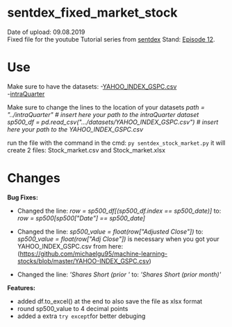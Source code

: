 # sentdex_fixed_market_stock
Date of upload: 09.08.2019  
Fixed file for the youtube Tutorial series from [sentdex](https://youtu.be/URTZ2jKCgBc) Stand: [Episode 12](https://www.youtube.com/watch?v=4WM6hB7l4Lc&list=PLQVvvaa0QuDd0flgGphKCej-9jp-QdzZ3&index=12).

# Use
Make sure to have the datasets: 
-[YAHOO_INDEX_GSPC.csv](https://github.com/michaelgu95/machine-learning-stocks/blob/master/YAHOO-INDEX_GSPC.csv)                
-[intraQuarter](https://pythonprogramming.net/downloads/intraQuarter.zip/)

Make sure to change the lines to the location of your datasets
*path = "../intraQuarter" # insert here your path to the intraQuarter dataset*
*sp500_df = pd.read_csv(".../datasets/YAHOO_INDEX_GSPC.csv") # insert here your path to the YAHOO_INDEX_GSPC.csv*

run the file with the command in the cmd:
``` py sentdex_stock_market.py ```
it will create 2 files: Stock_market.csv and Stock_market.xlsx 

# Changes
**Bug Fixes:**
- Changed the line: *row = sp500_df\[(sp500_df.index == sp500_date)\]*
  to: *row = sp500\[sp500\["Date"\] == sp500_date]*

- Changed the line: *sp500_value = float(row\["Adjusted Close"\])*
  to: *sp500_value = float(row\["Adj Close"\])*
  is necessary when you got your YAHOO_INDEX_GSPC.csv from here: (https://github.com/michaelgu95/machine-learning-stocks/blob/master/YAHOO-INDEX_GSPC.csv)
  
 - Changed the line: *'Shares Short (prior '*
  to: *'Shares Short (prior month)'*
 
  
**Features:**
- added df.to_excel() at the end to also save the file as xlsx format
- round sp500_value to 4 decimal points 
- added a extra ```try except```for better debuging
